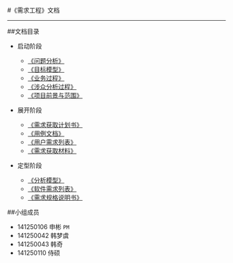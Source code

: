 #《需求工程》文档

---
##文档目录
* 启动阶段
    * <a href="../problemAnalysis" target="_blank">《问题分析》</a>
    * <a href="../goalModel" target="_blank">《目标模型》</a>
    * <a href="../businessProcess" target="_blank">《业务过程》</a>
    * <a href="../stakeholderAnalysis" target="_blank">《涉众分析过程》</a>
    * <a href="../ForegroundAndScope" target="_blank">《项目前景与范围》</a>

* 展开阶段
    * <a href="../AcquisitionProposal" target="_blank">《需求获取计划书》</a>
    * <a href="../UseCaseDocument" target="_blank">《用例文档》</a>
    * <a href="../CaseList" target="_blank">《用户需求列表》</a>
    * <a href="../materialOfRequirementElicitation/" target="_blank">《需求获取材料》</a>
* 定型阶段
    * <a href="../AnalysisModel" target="_blank">《分析模型》</a>
    * <a href="../SoftwareRequirementList" target="_blank">《软件需求列表》</a>
    * <a href="../Specifications" target="_blank">《需求规格说明书》</a>


##小组成员
* 141250106 申彬 `PM`
* 141250042 韩梦虞
* 141250043 韩奇
* 141250110 侍硕
